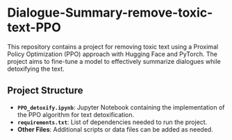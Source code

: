 # Dialogue-Summary-remove-toxic-text-PPO

This repository contains a project for removing toxic text using a Proximal Policy Optimization (PPO) approach with Hugging Face and PyTorch. The project aims to fine-tune a model to effectively summarize dialogues while detoxifying the text.

## Project Structure

- **`PPO_detoxify.ipynb`**: Jupyter Notebook containing the implementation of the PPO algorithm for text detoxification.
- **`requirements.txt`**: List of dependencies needed to run the project.
- **Other Files**: Additional scripts or data files can be added as needed.


